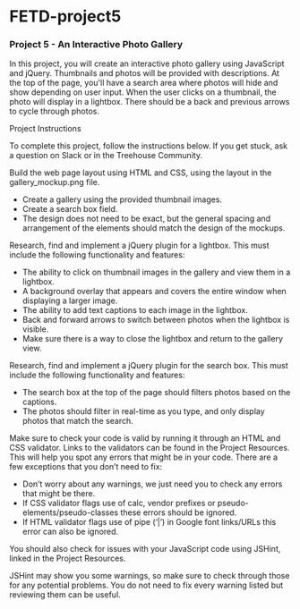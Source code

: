 # FETD-project5

### Project 5 - An Interactive Photo Gallery

In this project, you will create an interactive photo gallery using JavaScript and jQuery. Thumbnails and photos will be provided with descriptions. At the top of the page, you'll have a search area where photos will hide and show depending on user input. When the user clicks on a thumbnail, the photo will display in a lightbox. There should be a back and previous arrows to cycle through photos.

Project Instructions

To complete this project, follow the instructions below. If you get stuck, ask a question on Slack or in the Treehouse Community.

Build the web page layout using HTML and CSS, using the layout in the gallery_mockup.png file.
  * Create a gallery using the provided thumbnail images.
  * Create a search box field.
  * The design does not need to be exact, but the general spacing and arrangement of the elements should match the design of the mockups.
    
Research, find and implement a jQuery plugin for a lightbox. This must include the following functionality and features:
  * The ability to click on thumbnail images in the gallery and view them in a lightbox.
  * A background overlay that appears and covers the entire window when displaying a larger image.
  * The ability to add text captions to each image in the lightbox.
  * Back and forward arrows to switch between photos when the lightbox is visible.
  * Make sure there is a way to close the lightbox and return to the gallery view.
    
Research, find and implement a jQuery plugin for the search box. This must include the following functionality and features:
  * The search box at the top of the page should filters photos based on the captions.
  * The photos should filter in real-time as you type, and only display photos that match the search.
    
Make sure to check your code is valid by running it through an HTML and CSS validator. Links to the validators can be found in the Project Resources. This will help you spot any errors that might be in your code. There are a few exceptions that you don’t need to fix:
  * Don’t worry about any warnings, we just need you to check any errors that might be there.
  * If CSS validator flags use of calc, vendor prefixes or pseudo-elements/pseudo-classes these errors should be ignored.
  * If HTML validator flags use of pipe (‘|’) in Google font links/URLs this error can also be ignored.
    
You should also check for issues with your JavaScript code using JSHint, linked in the Project Resources.

JSHint may show you some warnings, so make sure to check through those for any potential problems. You do not need to fix every warning listed but reviewing them can be useful.
